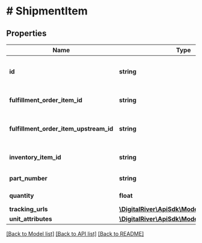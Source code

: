 # # ShipmentItem

## Properties

Name | Type | Description | Notes
------------ | ------------- | ------------- | -------------
**id** | **string** | Unique identifier of a shipment item. | [optional] [readonly] 
**fulfillment_order_item_id** | **string** | The identifier of the line item. | [optional] 
**fulfillment_order_item_upstream_id** | **string** | The upstream identifier of the line item. | [optional] 
**inventory_item_id** | **string** | Identifier of an inventory item. | [optional] 
**part_number** | **string** | Manufacturer part number. | [optional] 
**quantity** | **float** | The quantity of this item. | [optional] 
**tracking_urls** | [**\DigitalRiver\ApiSdk\Model\Tracking[]**](Tracking.md) |  | [optional] 
**unit_attributes** | [**\DigitalRiver\ApiSdk\Model\UnitAttributes[]**](UnitAttributes.md) |  | [optional] 

[[Back to Model list]](../../README.md#documentation-for-models) [[Back to API list]](../../README.md#documentation-for-api-endpoints) [[Back to README]](../../README.md)


